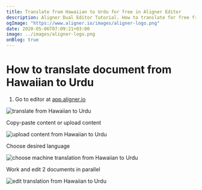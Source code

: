 ```yaml
---
title: Translate from Hawaiian to Urdu for free in Aligner Editor
description: Aligner Dual Editor Tutorial. How to translate for free from Hawaiian to Urdu. Aligner is multilingual document management platform. 
ogImage: "https://www.aligner.io/images/aligner-logo.png"
date: 2020-05-06T07:09:21+03:00
image: ../images/aligner-logo.png
onBlog: true
---
```


# How to translate document from Hawaiian to Urdu

1. Go to editor at [app.aligner.io](https://app.aligner.io "Aligner App web page")

![translate from Hawaiian to Urdu](../aligner-blank-editor.png "translate from Hawaiian to Urdu")

Copy-paste content or upload content

![upload content from Hawaiian to Urdu](../aligner-uploaded-document.png "upload content from Hawaiian to Urdu")

Choose desired language

![choose machine translation from Hawaiian to Urdu](../aligner-language-dropdown.png "choose machine translation from Hawaiian to Urdu")

Work and edit 2 documents in parallel

![edit translation from Hawaiian to Urdu](../aligner-double-sitded-editor.png "edit translation from Hawaiian to Urdu")

